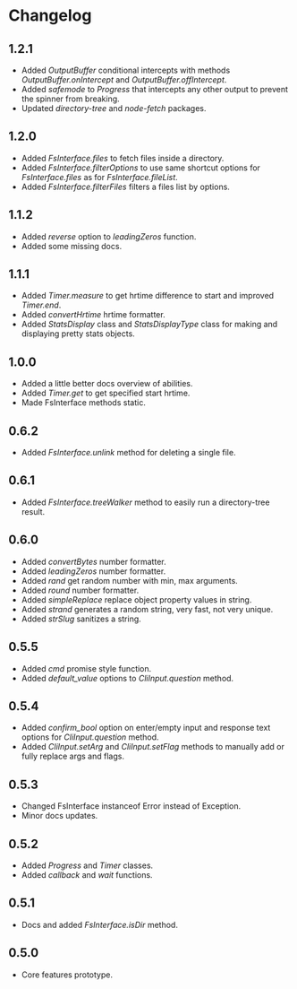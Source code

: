 # Changelog

## 1.2.1
 - Added *OutputBuffer* conditional intercepts with methods *OutputBuffer.onIntercept* and *OutputBuffer.offIntercept*.
 - Added *safemode* to *Progress* that intercepts any other output to prevent the spinner from breaking.
 - Updated *directory-tree* and *node-fetch* packages.

## 1.2.0
 - Added *FsInterface.files* to fetch files inside a directory.
 - Added *FsInterface.filterOptions* to use same shortcut options for *FsInterface.files* as for *FsInterface.fileList*.
 - Added *FsInterface.filterFiles* filters a files list by options.

## 1.1.2
 - Added *reverse* option to *leadingZeros* function.
 - Added some missing docs.

## 1.1.1
 - Added *Timer.measure* to get hrtime difference to start and improved *Timer.end*.
 - Added *convertHrtime* hrtime formatter.
 - Added *StatsDisplay* class and *StatsDisplayType* class for making and displaying pretty stats objects.

## 1.0.0
 - Added a little better docs overview of abilities.
 - Added *Timer.get* to get specified start hrtime.
 - Made FsInterface methods static.

## 0.6.2
 - Added *FsInterface.unlink* method for deleting a single file.

## 0.6.1
 - Added *FsInterface.treeWalker* method to easily run a directory-tree result.

## 0.6.0
 - Added *convertBytes* number formatter.
 - Added *leadingZeros* number formatter.
 - Added *rand* get random number with min, max arguments.
 - Added *round* number formatter.
 - Added *simpleReplace* replace object property values in string.
 - Added *strand* generates a random string, very fast, not very unique.
 - Added *strSlug* sanitizes a string.

## 0.5.5
 - Added *cmd* promise style function.
 - Added *default_value* options to *CliInput.question* method.

## 0.5.4
 - Added *confirm_bool* option on enter/empty input and response text options for *CliInput.question* method.
 - Added *CliInput.setArg* and *CliInput.setFlag* methods to manually add or fully replace args and flags.

## 0.5.3
 - Changed FsInterface instanceof Error instead of Exception.
 - Minor docs updates.

## 0.5.2
 - Added *Progress* and *Timer* classes.
 - Added *callback* and *wait* functions.

## 0.5.1
 - Docs and added *FsInterface.isDir* method.

## 0.5.0
 - Core features prototype.
